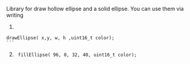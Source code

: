 Library for draw hollow ellipse and a solid ellipse. 
You can use them via writing 

1.   ```
    drawEllipse( x,y, w, h ,uint16_t color);
    ```
2. ```
    fillEllipse( 96, 0, 32, 40, uint16_t color);
   ```
